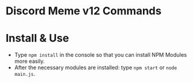 # Discord Meme v12 Commands

# Install & Use

- Type `npm install` in the console so that you can install NPM Modules more easily.
- After the necessary modules are installed: type `npm start` or `node main.js`.
